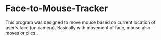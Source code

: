 # Face-to-Mouse-Tracker
This program was designed to move mouse based on current location of user's face (on camera). Basically with movement of face, mouse also moves or clics..
